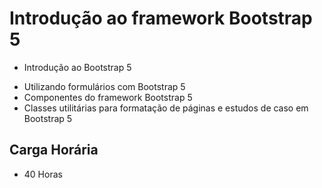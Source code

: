 # Introdução ao framework Bootstrap 5

* Introdução ao Bootstrap 5

- Utilizando formulários com Bootstrap 5
- Componentes do framework Bootstrap 5
- Classes utilitárias para formatação de páginas e estudos de caso em Bootstrap 5

## Carga Horária

* 40 Horas